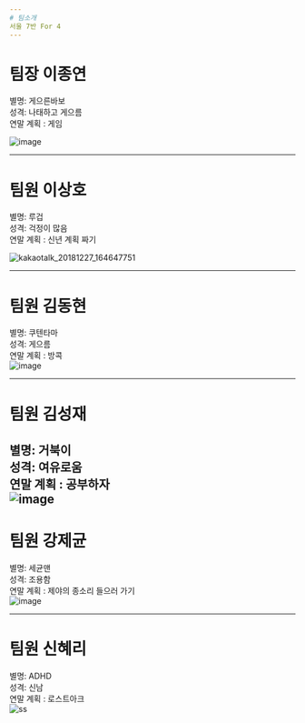 ```yaml
---
# 팀소개
서울 7반 For 4 
---
```

# 팀장 이종연
별명: 게으른바보  
성격: 나태하고 게으름  
연말 계획 : 게임  

![image](https://user-images.githubusercontent.com/35564566/50471525-64408480-09f8-11e9-80e8-2f7bc40c83e7.png)



---
# 팀원 이상호
별명: 루겁  
성격: 걱정이 많음  
연말 계획 : 신년 계획 짜기  

![kakaotalk_20181227_164647751](https://user-images.githubusercontent.com/32154594/50471280-432b6400-09f7-11e9-9571-f5c317769cf8.jpg)


---
# 팀원 김동현
별명: 쿠텐타마  
성격: 게으름  
연말 계획 : 방콕  
![image](https://user-images.githubusercontent.com/35564566/50471165-c7311c00-09f6-11e9-9a54-4d04bba77de5.png)

---
# 팀원 김성재
별명: 거북이  
성격: 여유로움  
연말 계획 : 공부하자  
![image](https://user-images.githubusercontent.com/35564566/50471241-12e3c580-09f7-11e9-8377-98006c9fbf3a.png)
---
# 팀원 강제균
별명: 세균맨  
성격: 조용함  
연말 계획 : 제야의 종소리 들으러 가기  
![image](https://user-images.githubusercontent.com/35564566/50471274-3a3a9280-09f7-11e9-9218-e192ba25b2e9.png)

---
# 팀원 신혜리
별명: ADHD  
성격: 신남  
연말 계획 : 로스트아크  
![ss](https://user-images.githubusercontent.com/20718935/50471181-dd3edc80-09f6-11e9-971a-621cbda586d6.jpg)

